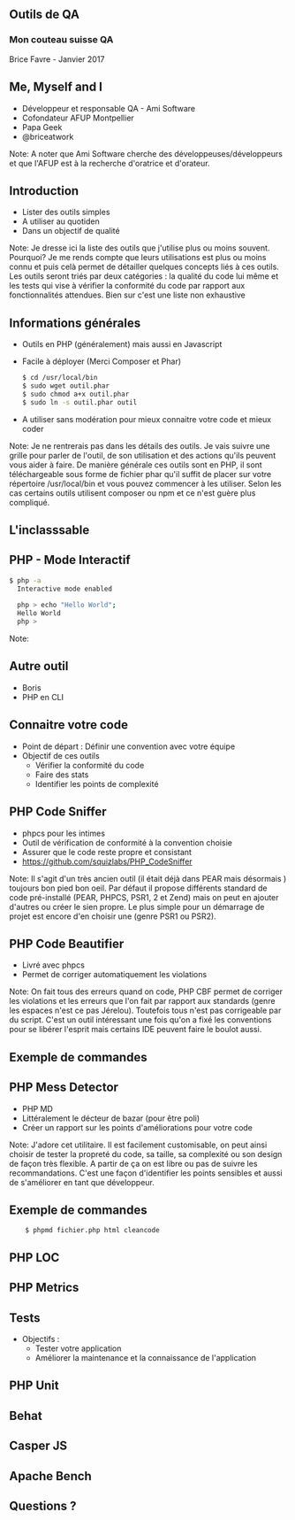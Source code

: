 
## Outils de QA

### Mon couteau suisse QA

Brice Favre - Janvier 2017
 



## Me, Myself and I

* Développeur et responsable QA - Ami Software
* Cofondateur AFUP Montpellier
* Papa Geek
* @briceatwork

Note: A noter que Ami Software cherche des développeuses/développeurs et que l'AFUP est à la recherche d'oratrice et d'orateur.




## Introduction

* Lister des outils simples
* A utiliser au quotiden
* Dans un objectif de qualité

Note: Je dresse ici la liste des outils que j'utilise plus ou moins souvent. Pourquoi? Je me rends compte que leurs utilisations est plus ou moins connu et puis celà permet de détailler quelques concepts liés à ces outils. Les outils seront triés par deux catégories : la qualité du code lui même et les tests qui vise à vérifier la conformité du code par rapport aux fonctionnalités attendues. Bien sur c'est une liste non exhaustive


## Informations générales
 
 * Outils en PHP (généralement) mais aussi en Javascript
 * Facile à déployer (Merci Composer et Phar)
    
    ```bash
    $ cd /usr/local/bin 
    $ sudo wget outil.phar
    $ sudo chmod a+x outil.phar
    $ sudo ln -s outil.phar outil

    ```

 * A utiliser sans modération pour mieux connaitre votre code et mieux coder
 
Note: Je ne rentrerais pas dans les détails des outils. Je vais suivre une grille pour parler de l'outil, de son utilisation et des actions qu'ils peuvent vous aider à faire. De manière générale ces outils sont en PHP, il sont téléchargeable sous forme de fichier phar qu'il suffit de placer sur votre répertoire /usr/local/bin et vous pouvez commencer à les utiliser. Selon les cas certains outils utilisent composer ou npm et ce n'est guère plus compliqué.




## L'inclasssable


## PHP - Mode Interactif

```bash
$ php -a
  Interactive mode enabled
  
  php > echo "Hello World";
  Hello World
  php > 
```

Note: 


## Autre outil

* Boris
* PHP en CLI



## Connaitre votre code 

* Point de départ : Définir une convention avec votre équipe
* Objectif de ces outils 
   * Vérifier la conformité du code 
   * Faire des stats 
   * Identifier les points de complexité




## PHP Code Sniffer

* phpcs pour les intimes
* Outil de vérification de conformité à la convention choisie
* Assurer que le code reste propre et consistant
* https://github.com/squizlabs/PHP_CodeSniffer

Note: Il s'agit d'un très ancien outil (il était déjà dans PEAR mais désormais ) toujours bon pied bon oeil. Par défaut il propose différents standard de code pré-installé (PEAR, PHPCS, PSR1, 2 et Zend) mais on peut en ajouter d'autres ou créer le sien propre. Le plus simple pour un démarrage de projet est encore d'en choisir une (genre PSR1 ou PSR2).

## PHP Code Beautifier

* Livré avec phpcs
* Permet de corriger automatiquement les violations

Note: On fait tous des erreurs quand on code, PHP CBF permet de corriger les violations et les erreurs que l'on fait par rapport aux standards (genre les espaces n'est ce pas Jérelou). Toutefois tous n'est pas corrigeable par du script. C'est un outil intéressant une fois qu'on a fixé les conventions pour se libérer l'esprit mais certains IDE peuvent faire le boulot aussi.

## Exemple de commandes
 
 

## PHP Mess Detector

* PHP MD
* Littéralement le décteur de bazar (pour être poli)
* Créer un rapport sur les points d'améliorations pour votre code   

Note: J'adore cet utilitaire. Il est facilement customisable, on peut ainsi choisir de tester la propreté du code, sa taille, sa complexité ou son design de façon très flexible. A partir de ça on est libre ou pas de suivre les recommandations. C'est une façon d'identifier les points sensibles et aussi de s'améliorer en tant que développeur.


## Exemple de commandes

```
    $ phpmd fichier.php html cleancode
```

## PHP LOC



## PHP Metrics 



## Tests

* Objectifs : 
   * Tester votre application 
   * Améliorer la maintenance et la connaissance de l'application



## PHP Unit



## Behat



## Casper JS



## Apache Bench



## Questions ?
 
 

